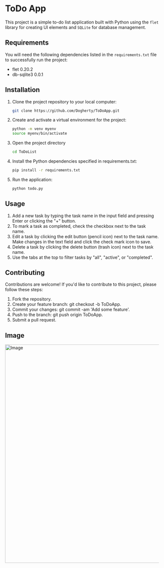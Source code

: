 # ToDo App

This project is a simple to-do list application built with Python using the `flet` library for creating UI elements and `SQLite` for database management.

## Requirements

You will need the following dependencies listed in the `requirements.txt` file to successfully run the project:

- flet 0.20.2
- db-sqlite3 0.0.1

## Installation

1. Clone the project repository to your local computer:
    ```bash
   git clone https://github.com/Dogherty/ToDoApp.git
2. Create and activate a virtual environment for the project:
    ```bash
   python -m venv myenv
    source myenv/bin/activate

3. Open the project directory
    ```bash
   cd ToDoList

4. Install the Python dependencies specified in requirements.txt:
   
	```bash
	pip install -r requirements.txt

5. Run the application:
    ```bash
   python todo.py

## Usage

1. Add a new task by typing the task name in the input field and pressing Enter or clicking the "+" button.
2. To mark a task as completed, check the checkbox next to the task name.
3. Edit a task by clicking the edit button (pencil icon) next to the task name. Make changes in the text field and click the check mark icon to save.
4. Delete a task by clicking the delete button (trash icon) next to the task name.
5. Use the tabs at the top to filter tasks by "all", "active", or "completed".

## Contributing
Contributions are welcome! If you'd like to contribute to this project, please follow these steps:

1. Fork the repository.
2. Create your feature branch: git checkout -b ToDoApp.
3. Commit your changes: git commit -am 'Add some feature'.
4. Push to the branch: git push origin ToDoApp.
5. Submit a pull request.

## Image

<img src="https://i.imgur.com/auou5LN.jpeg" alt="Image" width="700" height="713">


